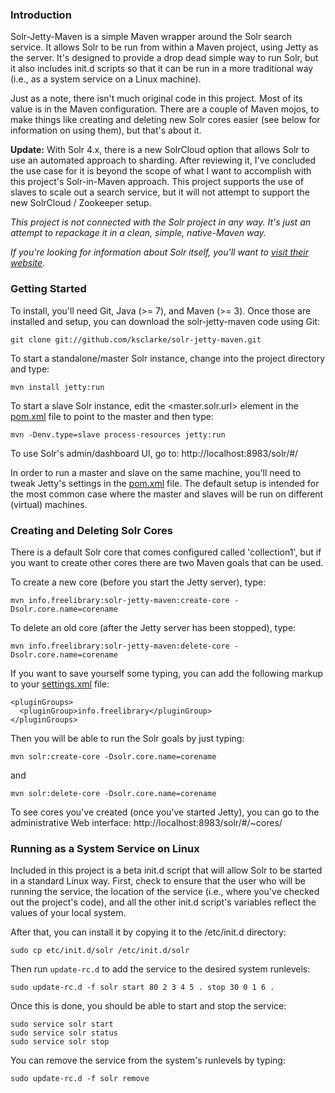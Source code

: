 ### Introduction

Solr-Jetty-Maven is a simple Maven wrapper around the Solr search service.  It allows Solr to be run from within a Maven project, using Jetty as the server.  It's designed to provide a drop dead simple way to run Solr, but it also includes init.d scripts so that it can be run in a more traditional way (i.e., as a system service on a Linux machine).

Just as a note, there isn't much original code in this project.  Most of its value is in the Maven configuration.  There are a couple of Maven mojos, to make things like creating and deleting new Solr cores easier (see below for information on using them), but that's about it.

**Update:** With Solr 4.x, there is a new SolrCloud option that allows Solr to use an automated approach to sharding. After reviewing it, I've concluded the use case for it is beyond the scope of what I want to accomplish with this project's Solr-in-Maven approach. This project supports the use of slaves to scale out a search service, but it will not attempt to support the new SolrCloud / Zookeeper setup.

_This project is not connected with the Solr project in any way.  It's just an attempt to repackage it in a clean, simple, native-Maven way._

_If you're looking for information about Solr itself, you'll want to <a href="http://lucene.apache.org/solr/">visit their website</a>._

### Getting Started

To install, you'll need Git, Java (>= 7), and Maven (>= 3). Once those are installed and setup, you can download the solr-jetty-maven code using Git:

    git clone git://github.com/ksclarke/solr-jetty-maven.git

To start a standalone/master Solr instance, change into the project directory and type:

    mvn install jetty:run

To start a slave Solr instance, edit the <master.solr.url> element in the <a href="https://github.com/ksclarke/solr-jetty-maven/blob/master/pom.xml">pom.xml</a> file to point to the master and then type:

    mvn -Denv.type=slave process-resources jetty:run

To use Solr's admin/dashboard UI, go to: http://localhost:8983/solr/#/

In order to run a master and slave on the same machine, you'll need to tweak Jetty's settings in the <a href="https://github.com/ksclarke/solr-jetty-maven/blob/master/pom.xml">pom.xml</a> file. The default setup is intended for the most common case where the master and slaves will be run on different (virtual) machines.

### Creating and Deleting Solr Cores

There is a default Solr core that comes configured called 'collection1', but if you want to create other cores there are two Maven goals that can be used.

To create a new core (before you start the Jetty server), type:

    mvn info.freelibrary:solr-jetty-maven:create-core -Dsolr.core.name=corename

To delete an old core (after the Jetty server has been stopped), type:

    mvn info.freelibrary:solr-jetty-maven:delete-core -Dsolr.core.name=corename

If you want to save yourself some typing, you can add the following markup to your <a href="http://maven.apache.org/settings.html" target="_new">settings.xml</a> file:

    <pluginGroups>
      <pluginGroup>info.freelibrary</pluginGroup>
    </pluginGroups>

Then you will be able to run the Solr goals by just typing:

    mvn solr:create-core -Dsolr.core.name=corename

and

    mvn solr:delete-core -Dsolr.core.name=corename

To see cores you've created (once you've started Jetty), you can go to the administrative Web interface: http://localhost:8983/solr/#/~cores/

### Running as a System Service on Linux

Included in this project is a beta init.d script that will allow Solr to be started in a standard Linux way. First, check to ensure that the user who will be running the service, the location of the service (i.e., where you've checked out the project's code), and all the other init.d script's variables reflect the values of your local system.

After that, you can install it by copying it to the /etc/init.d directory:

    sudo cp etc/init.d/solr /etc/init.d/solr

Then run `update-rc.d` to add the service to the desired system runlevels:

    sudo update-rc.d -f solr start 80 2 3 4 5 . stop 30 0 1 6 .

Once this is done, you should be able to start and stop the service:

    sudo service solr start
    sudo service solr status
    sudo service solr stop

You can remove the service from the system's runlevels by typing:

    sudo update-rc.d -f solr remove
